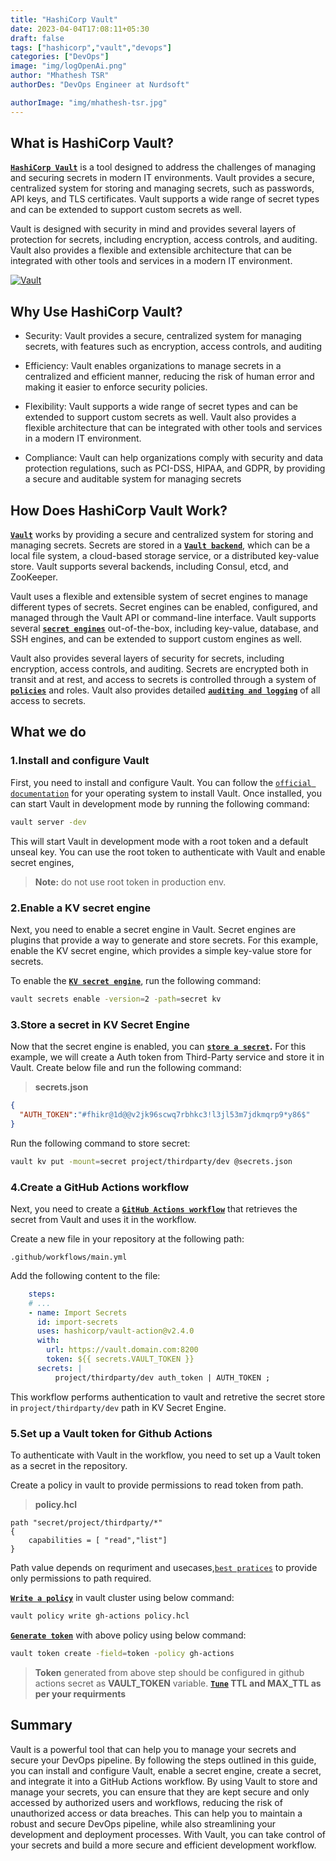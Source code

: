 ```yaml
---
title: "HashiCorp Vault"
date: 2023-04-04T17:08:11+05:30
draft: false
tags: ["hashicorp","vault","devops"]
categories: ["DevOps"]
image: "img/logOpenAi.png"
author: "Mhathesh TSR"
authorDes: "DevOps Engineer at Nurdsoft"

authorImage: "img/mhathesh-tsr.jpg"
---
```


## What is HashiCorp Vault?

**[`HashiCorp Vault`](https://developer.hashicorp.com/vault/docs/what-is-vault)** is a tool designed to address the challenges of managing and securing secrets in modern IT environments. Vault provides a secure, centralized system for storing and managing secrets, such as passwords, API keys, and TLS certificates. Vault supports a wide range of secret types and can be extended to support custom secrets as well.

Vault is designed with security in mind and provides several layers of protection for secrets, including encryption, access controls, and auditing. Vault also provides a flexible and extensible architecture that can be integrated with other tools and services in a modern IT environment.

[![Vault](https://developer.hashicorp.com/_next/image?url=https%3A%2F%2Fcontent.hashicorp.com%2Fapi%2Fassets%3Fproduct%3Dvault%26version%3Drefs%252Fheads%252Frelease%252F1.13.x%26asset%3Dwebsite%252Fpublic%252Fimg%252Fhow-vault-works.png%26width%3D2077%26height%3D1343&w=3840&q=75 "Vault")](https://developer.hashicorp.com/_next/image?url=https%3A%2F%2Fcontent.hashicorp.com%2Fapi%2Fassets%3Fproduct%3Dvault%26version%3Drefs%252Fheads%252Frelease%252F1.13.x%26asset%3Dwebsite%252Fpublic%252Fimg%252Fhow-vault-works.png%26width%3D2077%26height%3D1343&w=3840&q=75 "Vault")

## Why Use HashiCorp Vault?

- Security: Vault provides a secure, centralized system for managing secrets, with features such as encryption, access controls, and auditing

- Efficiency: Vault enables organizations to manage secrets in a centralized and efficient manner, reducing the risk of human error and making it easier to enforce security policies.

- Flexibility: Vault supports a wide range of secret types and can be extended to support custom secrets as well. Vault also provides a flexible architecture that can be integrated with other tools and services in a modern IT environment.

- Compliance: Vault can help organizations comply with security and data protection regulations, such as PCI-DSS, HIPAA, and GDPR, by providing a secure and auditable system for managing secrets


## How Does HashiCorp Vault Work?

**[`Vault`](https://developer.hashicorp.com/vault/docs/what-is-vault#how-does-vault-work)** works by providing a secure and centralized system for storing and managing secrets. Secrets are stored in a **[`Vault backend`](https://developer.hashicorp.com/vault/docs/concepts/storage)**, which can be a local file system, a cloud-based storage service, or a distributed key-value store. Vault supports several backends, including Consul, etcd, and ZooKeeper.

Vault uses a flexible and extensible system of secret engines to manage different types of secrets. Secret engines can be enabled, configured, and managed through the Vault API or command-line interface. Vault supports several **[`secret engines`](https://developer.hashicorp.com/vault/docs/secrets)** out-of-the-box, including key-value, database, and SSH engines, and can be extended to support custom engines as well.

Vault also provides several layers of security for secrets, including encryption, access controls, and auditing. Secrets are encrypted both in transit and at rest, and access to secrets is controlled through a system of **[`policies`](https://developer.hashicorp.com/vault/docs/concepts/policies)** and roles. Vault also provides detailed **[`auditing and logging`](https://developer.hashicorp.com/vault/docs/audit)** of all access to secrets.


## What we do

### **1.Install and configure Vault**

First, you need to install and configure Vault. You can follow the [`official documentation`](https://developer.hashicorp.com/vault/docs/install) for your operating system to install Vault.
Once installed, you can start Vault in development mode by running the following command:

```sh
vault server -dev
```

This will start Vault in development mode with a root token and a default unseal key. You can use the root token to authenticate with Vault and enable secret engines, 
> **Note:** do not use root token in production env.


### **2.Enable a KV secret engine**

Next, you need to enable a secret engine in Vault. Secret engines are plugins that provide a way to generate and store secrets. For this example, enable the KV secret engine, which provides a simple key-value store for secrets.

To enable the **[`KV secret engine`](https://developer.hashicorp.com/vault/docs/secrets/kv/kv-v2)**, run the following command:

```sh
vault secrets enable -version=2 -path=secret kv
```

### **3.Store a secret in KV Secret Engine**

Now that the secret engine is enabled, you can **[`store a secret`](https://developer.hashicorp.com/vault/docs/commands/kv/put).** For this example, we will create a Auth token from Third-Party service and store it in Vault. Create below file and run the following command:
> **secrets.json**

```json
{
  "AUTH_TOKEN":"#fhikr@1d@@v2jk96scwq7rbhkc3!l3jl53m7jdkmqrp9*y86$"
}
```

Run the following command to store secret:
```sh
vault kv put -mount=secret project/thirdparty/dev @secrets.json
```

### **4.Create a GitHub Actions workflow**

Next, you need to create a **[`GitHub Actions workflow`](https://github.com/hashicorp/vault-action)** that retrieves the secret from Vault and uses it in the workflow.

Create a new file in your repository at the following path:

    .github/workflows/main.yml

Add the following content to the file:
```yaml
	steps:
	# ...
	- name: Import Secrets
	  id: import-secrets
 	  uses: hashicorp/vault-action@v2.4.0
	  with:
	    url: https://vault.domain.com:8200
	    token: ${{ secrets.VAULT_TOKEN }}
	  secrets: |
		  project/thirdparty/dev auth_token | AUTH_TOKEN ;
```

This workflow performs authentication to vault and retretive the secret store in ```project/thirdparty/dev``` path in KV Secret Engine.

### **5.Set up a Vault token for Github Actions**

To authenticate with Vault in the workflow, you need to set up a Vault token as a secret in the repository.

Create a policy in vault to provide permissions to read token from path.

>**policy.hcl**
```hcl
path "secret/project/thirdparty/*"
{
	capabilities = [ "read","list"]
}
```
Path value depends on requriment and usecases,[`best pratices`](https://developer.hashicorp.com/vault/docs/concepts/policies#fine-grained-control) to provide only permissions to path required.

**[`Write a policy`](https://developer.hashicorp.com/vault/docs/commands/policy/write)** in vault cluster using below command:

```sh
vault policy write gh-actions policy.hcl
```

**[`Generate token`](https://developer.hashicorp.com/vault/docs/commands/token/create)** with above policy using below command:

```sh
vault token create -field=token -policy gh-actions
```
> **Token** generated from above step should be configured in github actions secret as **VAULT_TOKEN** variable. 
> **[`Tune`](https://developer.hashicorp.com/vault/docs/commands/secrets/tune) TTL and MAX_TTL as per your requirments**

## Summary

Vault is a powerful tool that can help you to manage your secrets and secure your DevOps pipeline. By following the steps outlined in this guide, you can install and configure Vault, enable a secret engine, create a secret, and integrate it into a GitHub Actions workflow. By using Vault to store and manage your secrets, you can ensure that they are kept secure and only accessed by authorized users and workflows, reducing the risk of unauthorized access or data breaches. This can help you to maintain a robust and secure DevOps pipeline, while also streamlining your development and deployment processes. With Vault, you can take control of your secrets and build a more secure and efficient development workflow.

